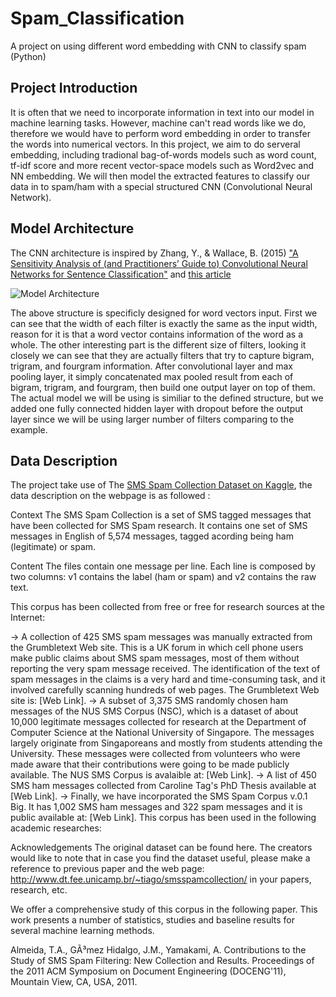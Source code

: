 # Spam_Classification
A project on using different word embedding with CNN to classify spam (Python)

## Project Introduction
It is often that we need to incorporate information in text into our model in machine learning tasks. However, machine can't read words like we do, therefore we would have to perform word embedding in order to transfer the words into numerical vectors. In this project, we aim to do serveral embedding, including tradional bag-of-words models such as word count, tf-idf score and more recent vector-space models such as Word2vec and NN embedding. We will then model the extracted features to classify our data in to spam/ham with a special structured CNN (Convolutional Neural Network). 

## Model Architecture
The CNN architecture is inspired by Zhang, Y., & Wallace, B. (2015) ["A Sensitivity Analysis of (and Practitioners’ Guide to) Convolutional Neural Networks for Sentence Classification"](https://arxiv.org/pdf/1510.03820.pdf) and [this article](https://towardsdatascience.com/another-twitter-sentiment-analysis-with-python-part-11-cnn-word2vec-41f5e28eda74)

![Model Architecture](https://github.com/jimmycy93/Spam_Classification/blob/master/Model%20Structure.jpg)

The above structure is specificly designed for word vectors input. First we can see that the width of each filter is exactly the same as the input width, reason for it is that a word vector contains information of the word as a whole. The other interesting part is the different size of filters, looking it closely we can see that they are actually filters that try to capture bigram, trigram, and fourgram information. After convolutional layer and max pooling layer, it simply concatenated max pooled result from each of bigram, trigram, and fourgram, then build one output layer on top of them. The actual model we will be using is similiar to the defined structure, but we added one fully connected hidden layer with dropout before the output layer since we will be using larger number of filters comparing to the example. 

## Data Description
The project take use of The [SMS Spam Collection Dataset on Kaggle](https://www.kaggle.com/uciml/sms-spam-collection-dataset), the data description on the webpage is as followed :

Context
The SMS Spam Collection is a set of SMS tagged messages that have been collected for SMS Spam research. It contains one set of SMS messages in English of 5,574 messages, tagged acording being ham (legitimate) or spam.

Content
The files contain one message per line. Each line is composed by two columns: v1 contains the label (ham or spam) and v2 contains the raw text.

This corpus has been collected from free or free for research sources at the Internet:

-> A collection of 425 SMS spam messages was manually extracted from the Grumbletext Web site. This is a UK forum in which cell phone users make public claims about SMS spam messages, most of them without reporting the very spam message received. The identification of the text of spam messages in the claims is a very hard and time-consuming task, and it involved carefully scanning hundreds of web pages. The Grumbletext Web site is: [Web Link]. -> A subset of 3,375 SMS randomly chosen ham messages of the NUS SMS Corpus (NSC), which is a dataset of about 10,000 legitimate messages collected for research at the Department of Computer Science at the National University of Singapore. The messages largely originate from Singaporeans and mostly from students attending the University. These messages were collected from volunteers who were made aware that their contributions were going to be made publicly available. The NUS SMS Corpus is avalaible at: [Web Link]. -> A list of 450 SMS ham messages collected from Caroline Tag's PhD Thesis available at [Web Link]. -> Finally, we have incorporated the SMS Spam Corpus v.0.1 Big. It has 1,002 SMS ham messages and 322 spam messages and it is public available at: [Web Link]. This corpus has been used in the following academic researches:

Acknowledgements
The original dataset can be found here. The creators would like to note that in case you find the dataset useful, please make a reference to previous paper and the web page: http://www.dt.fee.unicamp.br/~tiago/smsspamcollection/ in your papers, research, etc.

We offer a comprehensive study of this corpus in the following paper. This work presents a number of statistics, studies and baseline results for several machine learning methods.

Almeida, T.A., GÃ³mez Hidalgo, J.M., Yamakami, A. Contributions to the Study of SMS Spam Filtering: New Collection and Results. Proceedings of the 2011 ACM Symposium on Document Engineering (DOCENG'11), Mountain View, CA, USA, 2011.
